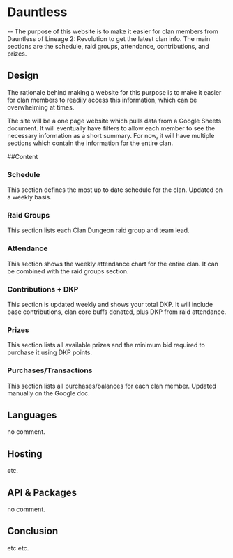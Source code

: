 # Dauntless
--
The purpose of this website is to make it easier for clan members from Dauntless of Lineage 2: Revolution to get the latest clan info. The main sections are the schedule, raid groups, attendance, contributions, and prizes.

## Design

The rationale behind making a website for this purpose is to make it easier for clan members to readily access this information, which can be overwhelming at times.

The site will be a one page website which pulls data from a Google Sheets document. It will eventually have filters to allow each member to see the necessary information as a short summary. For now, it will have multiple sections which contain the information for the entire clan.

##Content

### Schedule

This section defines the most up to date schedule for the clan. Updated on a weekly basis.

### Raid Groups

This section lists each Clan Dungeon raid group and team lead.

### Attendance

This section shows the weekly attendance chart for the entire clan. It can be combined with the raid groups section.

### Contributions + DKP

This section is updated weekly and shows your total DKP. It will include base contributions, clan core buffs donated, plus DKP from raid attendance.

### Prizes

This section lists all available prizes and the minimum bid required to purchase it using DKP points.

### Purchases/Transactions

This section lists all purchases/balances for each clan member. Updated manually on the Google doc.

## Languages

no comment.

## Hosting

etc.

## API & Packages

no comment.

## Conclusion

etc etc.
